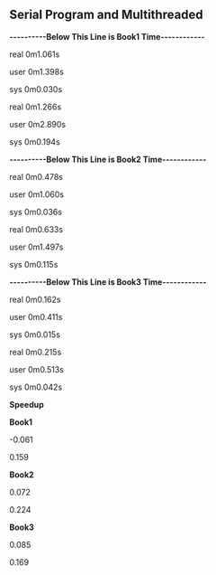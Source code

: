 ## Serial Program and Multithreaded

**----------Below This Line is Book1 Time------------**

real    0m1.061s

user    0m1.398s

sys     0m0.030s


real    0m1.266s

user    0m2.890s

sys     0m0.194s

**----------Below This Line is Book2 Time------------**

real    0m0.478s

user    0m1.060s

sys     0m0.036s


real    0m0.633s

user    0m1.497s

sys     0m0.115s

**----------Below This Line is Book3 Time------------**

real    0m0.162s

user    0m0.411s

sys     0m0.015s


real    0m0.215s

user    0m0.513s

sys     0m0.042s

**Speedup**

**Book1**

-0.061

0.159

**Book2**

0.072

0.224

**Book3**

0.085

0.169
